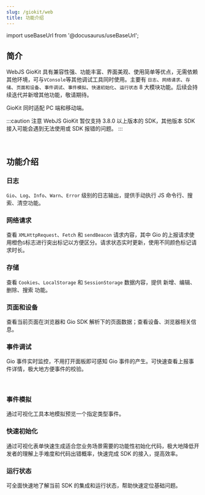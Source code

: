 ```yaml
---
slug: /giokit/web
title: 功能介绍
---
```


import useBaseUrl from '@docusaurus/useBaseUrl';

## 简介

WebJS GioKit 具有兼容性强、功能丰富、界面美观、使用简单等优点，无需依赖其他环境，可与`VConsole`等其他调试工具同时使用。主要有 `日志`、`网络请求`、`存储`、`页面和设备`、`事件调试`、`事件模拟`、`快速初始化`、`运行状态` 8 大模块功能。后续会持续迭代并新增其他功能，敬请期待。

GioKit 同时适配 PC 端和移动端。

:::caution 注意
WebJS GioKit 暂仅支持 3.8.0 以上版本的 SDK，其他版本 SDK 接入可能会遇到无法使用或 SDK 报错的问题。
:::

<ImageLoader path="version-3.x/img/giokit/web/pc-overview" width="65%" />&nbsp;&nbsp;&nbsp;&nbsp;&nbsp;&nbsp;&nbsp;&nbsp;
<ImageLoader path="version-3.x/img/giokit/web/n-overview" height="50%" width="30%" />

## 功能介绍

### 日志

`Gio`、`Log`、`Info`、`Warn`、`Error` 级别的日志输出，提供手动执行 JS 命令行、搜索、清空功能。
<ImageLoader path="version-3.x/img/giokit/web/pc-log" width="65%" />&nbsp;&nbsp;&nbsp;&nbsp;&nbsp;&nbsp;&nbsp;&nbsp;
<ImageLoader path="version-3.x/img/giokit/web/n-log" height="50%" width="30%" />

### 网络请求

查看 `XMLHttpRequest`、`Fetch` 和 `sendBeacon` 请求内容，其中 Gio 的上报请求使用橙色`G`标志进行突出标记以方便区分。请求状态实时更新，使用不同颜色标记请求时长。
<ImageLoader path="version-3.x/img/giokit/web/pc-network" width="65%" />&nbsp;&nbsp;&nbsp;&nbsp;&nbsp;&nbsp;&nbsp;&nbsp;
<ImageLoader path="version-3.x/img/giokit/web/n-network" height="50%" width="30%" />

### 存储

查看 `Cookies`、`LocalStorage` 和 `SessionStorage` 数据内容，提供 新增、编辑、删除、搜索 功能。
<ImageLoader path="version-3.x/img/giokit/web/pc-storage" width="65%" />&nbsp;&nbsp;&nbsp;&nbsp;&nbsp;&nbsp;&nbsp;&nbsp;
<ImageLoader path="version-3.x/img/giokit/web/n-storage" height="50%" width="30%" />

### 页面和设备

查看当前页面在浏览器和 Gio SDK 解析下的页面数据；查看设备、浏览器相关信息。
<ImageLoader path="version-3.x/img/giokit/web/pc-system" width="65%" />&nbsp;&nbsp;&nbsp;&nbsp;&nbsp;&nbsp;&nbsp;&nbsp;
<ImageLoader path="version-3.x/img/giokit/web/n-system" height="50%" width="30%" />

### 事件调试

Gio 事件实时监控，不用打开面板即可感知 Gio 事件的产生。可快速查看上报事件详情，极大地方便事件的校验。
<ImageLoader path="version-3.x/img/giokit/web/pc-monitor" width="65%" />&nbsp;&nbsp;&nbsp;&nbsp;&nbsp;&nbsp;&nbsp;&nbsp;
<ImageLoader path="version-3.x/img/giokit/web/n-monitor" height="50%" width="30%" />
<br /><br />
<ImageLoader path="version-3.x/img/giokit/web/pc-debug" width="65%" />&nbsp;&nbsp;&nbsp;&nbsp;&nbsp;&nbsp;&nbsp;&nbsp;
<ImageLoader path="version-3.x/img/giokit/web/n-debug" height="50%" width="30%" />

### 事件模拟

通过可视化工具本地模拟预览一个指定类型事件。
<ImageLoader path="version-3.x/img/giokit/web/pc-mockevent" width="65%" />&nbsp;&nbsp;&nbsp;&nbsp;&nbsp;&nbsp;&nbsp;&nbsp;
<ImageLoader path="version-3.x/img/giokit/web/n-mockevent" height="50%" width="30%" />

### 快速初始化

通过可视化表单快速生成适合您业务场景需要的功能性初始化代码，极大地降低开发者的理解上手难度和代码出错概率，快速完成 SDK 的接入，提高效率。
<ImageLoader path="version-3.x/img/giokit/web/pc-quickinit" width="65%" />&nbsp;&nbsp;&nbsp;&nbsp;&nbsp;&nbsp;&nbsp;&nbsp;
<ImageLoader path="version-3.x/img/giokit/web/n-quickinit" height="50%" width="30%" />

### 运行状态

可全面快速地了解当前 SDK 的集成和运行状态，帮助快速定位基础问题。
<ImageLoader path="version-3.x/img/giokit/web/pc-status" width="65%" />&nbsp;&nbsp;&nbsp;&nbsp;&nbsp;&nbsp;&nbsp;&nbsp;
<ImageLoader path="version-3.x/img/giokit/web/n-status" height="50%" width="30%" />
